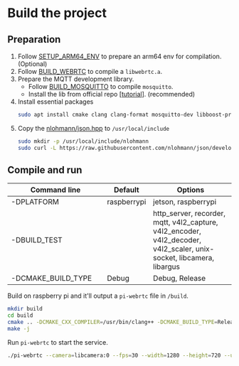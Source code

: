 # Build the project

## Preparation
1. Follow [SETUP_ARM64_ENV](SETUP_ARM64_ENV.md) to prepare an arm64 env for compilation. (Optional)
2. Follow [BUILD_WEBRTC](BUILD_WEBRTC.md) to compile a `libwebrtc.a`.
3. Prepare the MQTT development library.
    * Follow [BUILD_MOSQUITTO](BUILD_MOSQUITTO.md) to compile `mosquitto`.
    * Install the lib from official repo [[tutorial](https://repo.mosquitto.org/debian/README.txt)]. (recommended)
4. Install essential packages
    ```bash
    sudo apt install cmake clang clang-format mosquitto-dev libboost-program-options-dev libavformat-dev libavcodec-dev libavutil-dev libswscale-dev libpulse-dev libasound2-dev libjpeg-dev libcamera-dev libmosquitto-dev protobuf-compiler libprotobuf-dev
    ```
5. Copy the [nlohmann/json.hpp](https://github.com/nlohmann/json/blob/develop/single_include/nlohmann/json.hpp) to `/usr/local/include`
    ```bash
    sudo mkdir -p /usr/local/include/nlohmann
    sudo curl -L https://raw.githubusercontent.com/nlohmann/json/develop/single_include/nlohmann/json.hpp -o /usr/local/include/nlohmann/json.hpp
    ```

## Compile and run

| <div style="width:200px">Command line</div> | Default     | Options      |
| --------------------------------------------| ----------- | ------------ |
| -DPLATFORM         | raspberrypi            | jetson, raspberrypi        |
| -DBUILD_TEST       |                        | http_server, recorder, mqtt, v4l2_capture, v4l2_encoder, v4l2_decoder, v4l2_scaler, unix-socket, libcamera, libargus |
| -DCMAKE_BUILD_TYPE | Debug                  | Debug, Release             |

Build on raspberry pi and it'll output a `pi-webrtc` file in `/build`.
```bash
mkdir build
cd build
cmake .. -DCMAKE_CXX_COMPILER=/usr/bin/clang++ -DCMAKE_BUILD_TYPE=Release
make -j
```

Run `pi-webrtc` to start the service.
```bash
./pi-webrtc --camera=libcamera:0 --fps=30 --width=1280 --height=720 --use-mqtt --mqtt-host=<hostname> --mqtt-port=1883 --mqtt-username=<username> --mqtt-password=<password> --hw-accel
```
